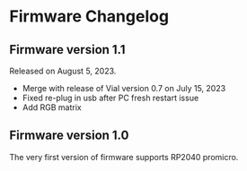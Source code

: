 # Firmware Changelog

## Firmware version 1.1
Released on August 5, 2023.

- Merge with release of Vial version 0.7 on July 15, 2023
- Fixed re-plug in usb after PC fresh restart issue
- Add RGB matrix

## Firmware version 1.0
The very first version of firmware supports RP2040 promicro.
